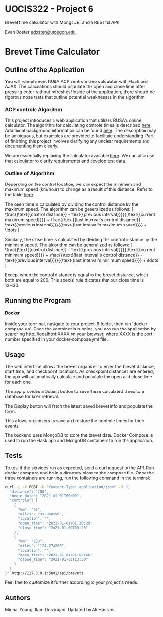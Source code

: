 # UOCIS322 - Project 6
Brevet time calculator with MongoDB, and a RESTful API!

Evan Doster
edoster@uroegon.edu

# Brevet Time Calculator

## Outline of the Application

You will reimplement RUSA ACP controle time calculator with Flask and AJAX. The calculations should populate the open and close time after pressing enter without refreshes! Inside of the application, there should be rigorous nose tests that outline potential weaknesses in the algorithm.

### ACP controle Algorithm

This project introduces a web application that utilizes RUSA's online calculator. The algorithm for calculating controle times is described [here](https://rusa.org/pages/acp-brevet-control-times-calculator). Additional background information can be found [here](https://rusa.org/pages/rulesForRiders). The description may be ambiguous, but examples are provided to facilitate understanding. Part of finishing this project involves clarifying any unclear requirements and documenting them clearly.

We are essentially replacing the calculator available [here](https://rusa.org/octime_acp.html). We can also use that calculator to clarify requirements and develop test data.

### Outline of Algorithm

Depending on the control location, we can expect the minimum and maximum speed (km/hour) to change as a result of this distance. Refer to the table [here](https://rusa.org/pages/acp-brevet-control-times-calculator).

The open time is calculated by dividing the control distance by the maximum speed. The algorithm can be generalized as follows:
\[ \frac{{\text{{control distance}} - \text{{previous interval}}}}{{\text{{current maximum speed}}}} + \frac{{\text{{last interval's control distance}} - \text{{previous interval}}}}{{\text{{last interval's maximum speed}}}} + \ldots \]

Similarly, the close time is calculated by dividing the control distance by the minimum speed. The algorithm can be generalized as follows:
\[ \frac{{\text{{control distance}} - \text{{previous interval}}}}{{\text{{current minimum speed}}}} + \frac{{\text{{last interval's control distance}} - \text{{previous interval}}}}{{\text{{last interval's minimum speed}}}} + \ldots \]

Except when the control distance is equal to the brevet distance, which both are equal to 200. This special rule dictates that our close time is 13H30.

## Running the Program

#### Docker

Inside your terminal, navigate to your project-6 folder, then run 'docker compose up'. Once the container is running, you can run the application by searching http://localhost:XXXX on your browser, where XXXX is the port number specified in your docker-compose.yml file.

## Usage

The web interface allows the brevet organizer to enter the brevet distance, start time, and checkpoint locations. As checkpoint distances are entered, the app will automatically calculate and populate the open and close time for each one.

The app provides a Submit button to save these calculated times to a database for later retrieval.

The Display button will fetch the latest saved brevet info and populate the form.

This allows organizers to save and restore the controle times for their events.

The backend uses MongoDB to store the brevet data. Docker Compose is used to run the Flask app and MongoDB containers to run the application.

## Tests

To test if the services run as expected, send a curl request to the API. Run docker compose and be in a directory close to the compose file. Once the three containers are running, run the following command in the terminal:

```bash
curl -i -X POST -H "Content-Type: application/json" -d '{
  "distance": "200",
  "begin_date": "2021-01-01T00:00",
  "controls": [
    {
      "km": "50",
      "miles": "31.068550",
      "location": "",
      "open_time": "2021-01-01T01:28:29",
      "close_time": "2021-01-01T03:20"
    },
    {
      "km": "200",
      "miles": "124.274200",
      "location": "",
      "open_time": "2021-01-01T05:52:56",
      "close_time": "2021-01-01T13:30"
    }
  ]
}' http://127.0.0.1:5001/api/brevets 
```

Feel free to customize it further according to your project's needs.

## Authors
Michal Young, Ram Durairajan. Updated by Ali Hassani.